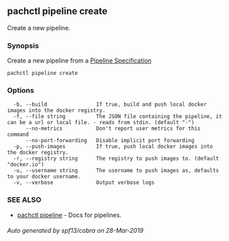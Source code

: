 ## pachctl pipeline create

Create a new pipeline.

### Synopsis


Create a new pipeline from a [Pipeline Specification](../reference/pipeline_spec.html)

```
pachctl pipeline create
```

### Options

```
  -b, --build                If true, build and push local docker images into the docker registry.
  -f, --file string          The JSON file containing the pipeline, it can be a url or local file. - reads from stdin. (default "-")
      --no-metrics           Don't report user metrics for this command
      --no-port-forwarding   Disable implicit port forwarding
  -p, --push-images          If true, push local docker images into the docker registry.
  -r, --registry string      The registry to push images to. (default "docker.io")
  -u, --username string      The username to push images as, defaults to your docker username.
  -v, --verbose              Output verbose logs
```

### SEE ALSO
* [pachctl pipeline](pachctl_pipeline.md)	 - Docs for pipelines.

###### Auto generated by spf13/cobra on 28-Mar-2019
